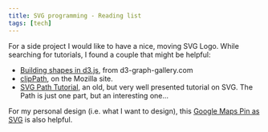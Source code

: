 ```yaml
---
title: SVG programming - Reading list
tags: [tech]
---
```


For a side project I would like to have a nice, moving SVG Logo. While searching for tutorials, I found a couple that might be helpful:

* [Building shapes in d3.js](https://www.d3-graph-gallery.com/graph/shape.html), from d3-graph-gallery.com
* [clip​Path](https://developer.mozilla.org/en-US/docs/Web/SVG/Element/clipPath), on the Mozilla site.
* [SVG Path Tutorial](http://xahlee.info/js/svg_path_spec.html), an old, but very well presented tutorial on SVG. The Path is just one part, but an interesting one...

For my personal design (i.e. what I want to design), this [Google Maps Pin as SVG](https://upload.wikimedia.org/wikipedia/commons/d/d1/Google_Maps_pin.svg) is also helpful.
